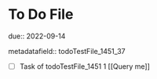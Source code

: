 # To Do File

due:: 2022-09-14

metadatafield:: todoTestFile_1451_37

- [ ] Task of todoTestFile_1451 1 [[Query me]]
